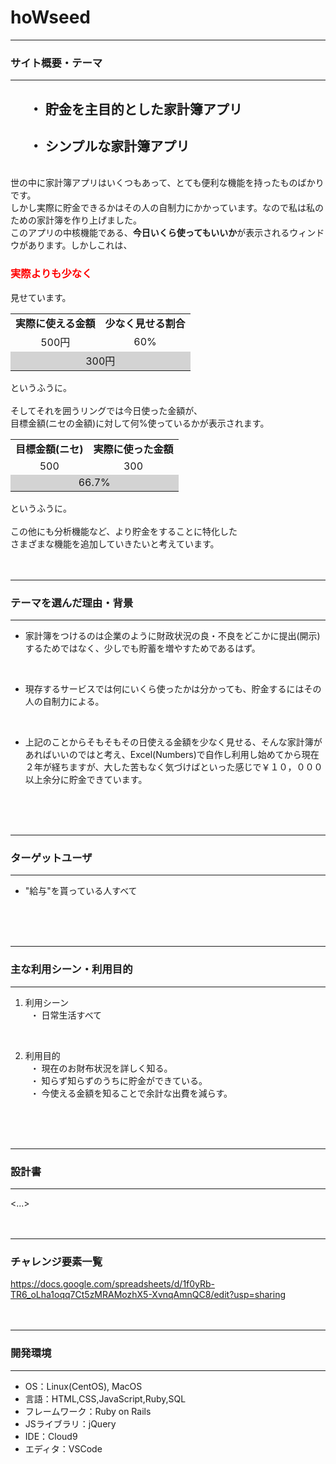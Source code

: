 <!-- アプリ名 -->
# hoWseed

- - - -
### サイト概要・テーマ
- - - -
## &nbsp;&nbsp;&nbsp;&nbsp;&nbsp;&nbsp;・ 貯金を主目的とした家計簿アプリ
## &nbsp;&nbsp;&nbsp;&nbsp;&nbsp;&nbsp;・ シンプルな家計簿アプリ
<br>
世の中に家計簿アプリはいくつもあって、とても便利な機能を持ったものばかりです。<br>
しかし実際に貯金できるかはその人の自制力にかかっています。なので私は私のための家計簿を作り上げました。<br>
このアプリの中核機能である、<strong>今日いくら使ってもいいか</strong>が表示されるウィンドウがあります。しかしこれは、
<h3 style="color:red">実際よりも少なく</h3>
見せています。<br>

<table>
  <tr align="center"><td><strong>実際に使える金額</td><td><strong>少なく見せる割合</td></tr>
  <tr align="center"><td>500円</td><td>60%</td></tr>
  <tr align="center", bgcolor="lightgray"><td colspan="2">300円</td></tr>
</table>
というふうに。<br>
<br>
そしてそれを囲うリングでは今日使った金額が、 <br>
目標金額(ニセの金額)に対して何%使っているかが表示されます。<br>

<table>
  <tr align="center"><td><strong>目標金額(ニセ)</td><td><strong>実際に使った金額</td></tr>
  <tr align="center"><td>500</td><td>300</td></tr>
  <tr align="center", bgcolor="lightgray"><td colspan="2">66.7%</td></tr>
</table>
というふうに。<br>
<br>
この他にも分析機能など、より貯金をすることに特化した <br>
さまざまな機能を追加していきたいと考えています。
<br>
<br>
<br>

- - - -
### テーマを選んだ理由・背景
- - - -
* 家計簿をつけるのは企業のように財政状況の良・不良をどこかに提出(開示)するためではなく、少しでも貯蓄を増やすためであるはず。
<br>

* 現存するサービスでは何にいくら使ったかは分かっても、貯金するにはその人の自制力による。
<br>

* 上記のことからそもそもその日使える金額を少なく見せる、そんな家計簿があればいいのではと考え、Excel(Numbers)で自作し利用し始めてから現在２年が経ちますが、大した苦もなく気づけばといった感じで￥１０，０００以上余分に貯金できています。
<br>
<br>
<br>

- - - -
### ターゲットユーザ
- - - -
* "給与"を貰っている人すべて
<br>
<br>
<br>

- - - -
### 主な利用シーン・利用目的
- - - -
1. 利用シーン <br>
&nbsp; ・ 日常生活すべて
<br>

2. 利用目的 <br>
&nbsp; ・ 現在のお財布状況を詳しく知る。<br>
&nbsp; ・ 知らず知らずのうちに貯金ができている。<br>
&nbsp; ・ 今使える金額を知ることで余計な出費を減らす。
<br>
<br>
<br>

- - - -
### 設計書
- - - -
<!-- TODO(設計書のリンクを貼り付ける) -->
<...>
<br>
<br>
<br>

- - - -
### チャレンジ要素一覧
<https://docs.google.com/spreadsheets/d/1f0yRb-TR6_oLha1oqq7Ct5zMRAMozhX5-XvnqAmnQC8/edit?usp=sharing>
<br>
<br>
<br>

- - - -
### 開発環境
- - - -
*  OS：Linux(CentOS), MacOS
*  言語：HTML,CSS,JavaScript,Ruby,SQL
*  フレームワーク：Ruby on Rails
*  JSライブラリ：jQuery
*  IDE：Cloud9
*  エディタ：VSCode
